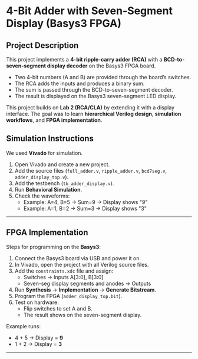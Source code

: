 # 4-Bit Adder with Seven-Segment Display (Basys3 FPGA)

## Project Description
This project implements a **4-bit ripple-carry adder (RCA)** with a **BCD-to-seven-segment display decoder** on the Basys3 FPGA board.  

- Two 4-bit numbers (A and B) are provided through the board’s switches.  
- The RCA adds the inputs and produces a binary sum.  
- The sum is passed through the BCD-to-seven-segment decoder.  
- The result is displayed on the Basys3 seven-segment LED display.  

This project builds on **Lab 2 (RCA/CLA)** by extending it with a display interface. The goal was to learn **hierarchical Verilog design**, **simulation workflows**, and **FPGA implementation**.


## Simulation Instructions
We used **Vivado** for simulation.

1. Open Vivado and create a new project.  
2. Add the source files (`full_adder.v`, `ripple_adder.v`, `bcd7seg.v`, `adder_display_top.v`).  
3. Add the testbench (`tb_adder_display.v`).  
4. Run **Behavioral Simulation**.  
5. Check the waveforms:  
   - Example: A=4, B=5 → Sum=9 → Display shows "9"  
   - Example: A=1, B=2 → Sum=3 → Display shows "3"

---

## FPGA Implementation
Steps for programming on the **Basys3**:

1. Connect the Basys3 board via USB and power it on.  
2. In Vivado, open the project with all Verilog source files.  
3. Add the `constraints.xdc` file and assign:  
   - Switches → Inputs A[3:0], B[3:0]  
   - Seven-seg display segments and anodes → Outputs  
4. Run **Synthesis** → **Implementation** → **Generate Bitstream**.  
5. Program the FPGA (`adder_display_top.bit`).  
6. Test on hardware:  
   - Flip switches to set A and B.  
   - The result shows on the seven-segment display.  

Example runs:  
- 4 + 5 → Display = **9**  
- 1 + 2 → Display = **3**  

---

